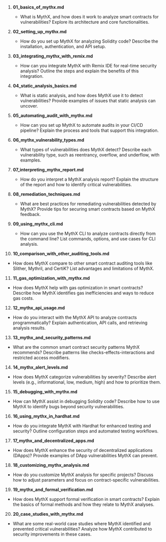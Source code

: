 1. **01_basics_of_mythx.md**
   - What is MythX, and how does it work to analyze smart contracts for vulnerabilities? Explore its architecture and core functionalities.

2. **02_setting_up_mythx.md**
   - How do you set up MythX for analyzing Solidity code? Describe the installation, authentication, and API setup.

3. **03_integrating_mythx_with_remix.md**
   - How can you integrate MythX with Remix IDE for real-time security analysis? Outline the steps and explain the benefits of this integration.

4. **04_static_analysis_basics.md**
   - What is static analysis, and how does MythX use it to detect vulnerabilities? Provide examples of issues that static analysis can uncover.

5. **05_automating_audit_with_mythx.md**
   - How can you set up MythX to automate audits in your CI/CD pipeline? Explain the process and tools that support this integration.

6. **06_mythx_vulnerability_types.md**
   - What types of vulnerabilities does MythX detect? Describe each vulnerability type, such as reentrancy, overflow, and underflow, with examples.

7. **07_interpreting_mythx_report.md**
   - How do you interpret a MythX analysis report? Explain the structure of the report and how to identify critical vulnerabilities.

8. **08_remediation_techniques.md**
   - What are best practices for remediating vulnerabilities detected by MythX? Provide tips for securing smart contracts based on MythX feedback.

9. **09_using_mythx_cli.md**
   - How can you use the MythX CLI to analyze contracts directly from the command line? List commands, options, and use cases for CLI analysis.

10. **10_comparison_with_other_auditing_tools.md**
   - How does MythX compare to other smart contract auditing tools like Slither, Mythril, and CertiK? List advantages and limitations of MythX.

11. **11_gas_optimization_with_mythx.md**
   - How does MythX help with gas optimization in smart contracts? Describe how MythX identifies gas inefficiencies and ways to reduce gas costs.

12. **12_mythx_api_usage.md**
   - How do you interact with the MythX API to analyze contracts programmatically? Explain authentication, API calls, and retrieving analysis results.

13. **13_mythx_and_security_patterns.md**
   - What are the common smart contract security patterns MythX recommends? Describe patterns like checks-effects-interactions and restricted access modifiers.

14. **14_mythx_alert_levels.md**
   - How does MythX categorize vulnerabilities by severity? Describe alert levels (e.g., informational, low, medium, high) and how to prioritize them.

15. **15_debugging_with_mythx.md**
   - How can MythX assist in debugging Solidity code? Describe how to use MythX to identify bugs beyond security vulnerabilities.

16. **16_using_mythx_in_hardhat.md**
   - How do you integrate MythX with Hardhat for enhanced testing and security? Outline configuration steps and automated testing workflows.

17. **17_mythx_and_decentralized_apps.md**
   - How does MythX enhance the security of decentralized applications (DApps)? Provide examples of DApp vulnerabilities MythX can prevent.

18. **18_customizing_mythx_analysis.md**
   - How do you customize MythX analysis for specific projects? Discuss how to adjust parameters and focus on contract-specific vulnerabilities.

19. **19_mythx_and_formal_verification.md**
   - How does MythX support formal verification in smart contracts? Explain the basics of formal methods and how they relate to MythX analyses.

20. **20_case_studies_with_mythx.md**
   - What are some real-world case studies where MythX identified and prevented critical vulnerabilities? Analyze how MythX contributed to security improvements in these cases.
